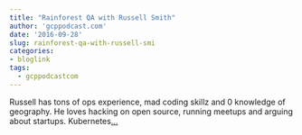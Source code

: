 ```yaml
---
title: "Rainforest QA with Russell Smith"
author: 'gcppodcast.com'
date: '2016-09-28'
slug: rainforest-qa-with-russell-smi
categories:
- bloglink
tags:
  - gcppodcastcom
---
```


Russell has tons of ops experience, mad coding skillz and 0 knowledge of geography. He loves hacking on open source, running meetups and arguing about startups. Kubernetes[... <i class="fas fa-external-link-alt"></i>](https://www.gcppodcast.com/post/episode-45-rainforest-qa-with-russell-smith/)

